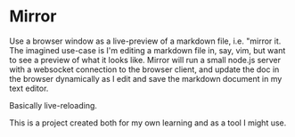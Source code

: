 # Mirror

Use a browser window as a live-preview of a markdown file, i.e. "mirror it. The imagined use-case is I'm editing a markdown file in, say, vim, but want to see a preview of what it looks like. Mirror will run a small node.js server with a websocket connection to the browser client, and update the doc in the browser dynamically as I edit and save the markdown document in my text editor.

Basically live-reloading.

This is a project created both for my own learning and as a tool I might use. 
